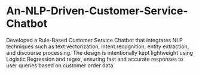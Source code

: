 # An-NLP-Driven-Customer-Service-Chatbot
Developed a Rule-Based Customer Service Chatbot that integrates NLP techniques such as text vectorization, intent recognition, entity extraction, and discourse processing. The design is intentionally kept lightweight using Logistic Regression and regex, ensuring fast and accurate responses to user queries based on customer order data. 
